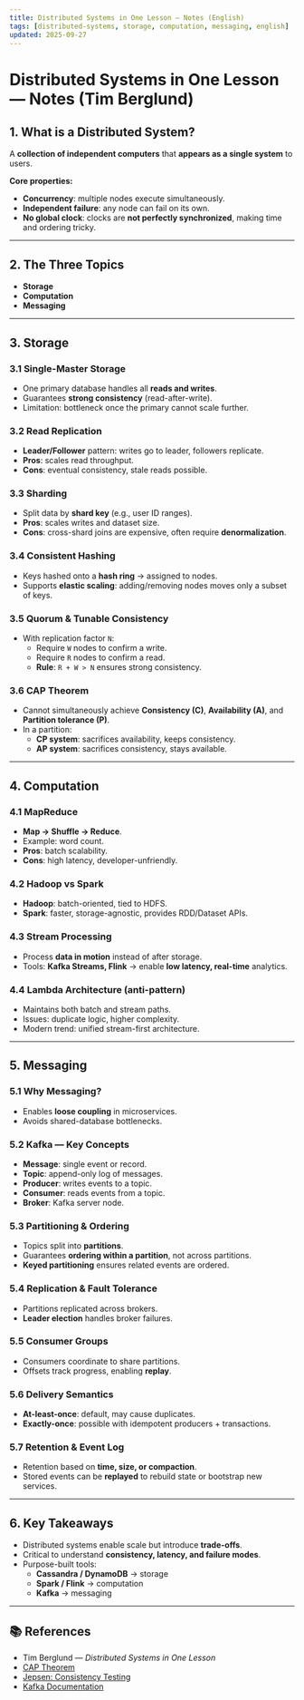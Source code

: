 ```yaml
---
title: Distributed Systems in One Lesson — Notes (English)
tags: [distributed-systems, storage, computation, messaging, english]
updated: 2025-09-27
---
```


# Distributed Systems in One Lesson — Notes (Tim Berglund)

## 1. What is a Distributed System?
A **collection of independent computers** that **appears as a single system** to users.

**Core properties:**
- **Concurrency**: multiple nodes execute simultaneously.  
- **Independent failure**: any node can fail on its own.  
- **No global clock**: clocks are **not perfectly synchronized**, making time and ordering tricky.  

---

## 2. The Three Topics
- **Storage**  
- **Computation**  
- **Messaging**  

---

## 3. Storage

### 3.1 Single-Master Storage
- One primary database handles all **reads and writes**.  
- Guarantees **strong consistency** (read-after-write).  
- Limitation: bottleneck once the primary cannot scale further.  

### 3.2 Read Replication
- **Leader/Follower** pattern: writes go to leader, followers replicate.  
- **Pros**: scales read throughput.  
- **Cons**: eventual consistency, stale reads possible.  

### 3.3 Sharding
- Split data by **shard key** (e.g., user ID ranges).  
- **Pros**: scales writes and dataset size.  
- **Cons**: cross-shard joins are expensive, often require **denormalization**.  

### 3.4 Consistent Hashing
- Keys hashed onto a **hash ring** → assigned to nodes.  
- Supports **elastic scaling**: adding/removing nodes moves only a subset of keys.  

### 3.5 Quorum & Tunable Consistency
- With replication factor `N`:  
  - Require `W` nodes to confirm a write.  
  - Require `R` nodes to confirm a read.  
  - **Rule**: `R + W > N` ensures strong consistency.  

### 3.6 CAP Theorem
- Cannot simultaneously achieve **Consistency (C)**, **Availability (A)**, and **Partition tolerance (P)**.  
- In a partition:  
  - **CP system**: sacrifices availability, keeps consistency.  
  - **AP system**: sacrifices consistency, stays available.  

---

## 4. Computation

### 4.1 MapReduce
- **Map → Shuffle → Reduce**.  
- Example: word count.  
- **Pros**: batch scalability.  
- **Cons**: high latency, developer-unfriendly.  

### 4.2 Hadoop vs Spark
- **Hadoop**: batch-oriented, tied to HDFS.  
- **Spark**: faster, storage-agnostic, provides RDD/Dataset APIs.  

### 4.3 Stream Processing
- Process **data in motion** instead of after storage.  
- Tools: **Kafka Streams, Flink** → enable **low latency, real-time** analytics.  

### 4.4 Lambda Architecture (anti-pattern)
- Maintains both batch and stream paths.  
- Issues: duplicate logic, higher complexity.  
- Modern trend: unified stream-first architecture.  

---

## 5. Messaging

### 5.1 Why Messaging?
- Enables **loose coupling** in microservices.  
- Avoids shared-database bottlenecks.  

### 5.2 Kafka — Key Concepts
- **Message**: single event or record.  
- **Topic**: append-only log of messages.  
- **Producer**: writes events to a topic.  
- **Consumer**: reads events from a topic.  
- **Broker**: Kafka server node.  

### 5.3 Partitioning & Ordering
- Topics split into **partitions**.  
- Guarantees **ordering within a partition**, not across partitions.  
- **Keyed partitioning** ensures related events are ordered.  

### 5.4 Replication & Fault Tolerance
- Partitions replicated across brokers.  
- **Leader election** handles broker failures.  

### 5.5 Consumer Groups
- Consumers coordinate to share partitions.  
- Offsets track progress, enabling **replay**.  

### 5.6 Delivery Semantics
- **At-least-once**: default, may cause duplicates.  
- **Exactly-once**: possible with idempotent producers + transactions.  

### 5.7 Retention & Event Log
- Retention based on **time, size, or compaction**.  
- Stored events can be **replayed** to rebuild state or bootstrap new services.  

---

## 6. Key Takeaways
- Distributed systems enable scale but introduce **trade-offs**.  
- Critical to understand **consistency, latency, and failure modes**.  
- Purpose-built tools:  
  - **Cassandra / DynamoDB** → storage  
  - **Spark / Flink** → computation  
  - **Kafka** → messaging  

---

## 📚 References
- Tim Berglund — *Distributed Systems in One Lesson*  
- [CAP Theorem](https://en.wikipedia.org/wiki/CAP_theorem)  
- [Jepsen: Consistency Testing](https://jepsen.io/)  
- [Kafka Documentation](https://kafka.apache.org/documentation/)  
